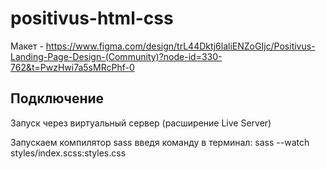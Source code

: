 # positivus-html-css

Макет - https://www.figma.com/design/trL44Dktj6laliENZoGIjc/Positivus-Landing-Page-Design-(Community)?node-id=330-762&t=PwzHwi7a5sMRcPhf-0

## Подключение

Запуск через виртуальный сервер (расширение Live Server)

Запускаем компилятор sass введя команду в терминал:
sass --watch styles/index.scss:styles.css
